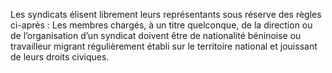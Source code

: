 Les syndicats élisent librement leurs représentants sous réserve des règles ci-après :
Les membres chargés, à un titre quelconque, de la direction ou de l’organisation d’un syndicat doivent être de nationalité béninoise ou travailleur migrant régulièrement établi sur le territoire national et jouissant de leurs droits civiques.